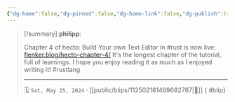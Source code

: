 ```yaml
---
{"dg-home":false,"dg-pinned":false,"dg-home-link":false,"dg-publish":true,"tags":["dgblip"],"disabled rules":["yaml-title","yaml-title-alias","file-name-heading"],"title":"philipp on mastodon @ 2024-05-25","created-date":"2024-05-25T14:24:16","id":112502181469682780,"updated-date":"2025-05-02T08:50:44","dg-path":"blips/112502181469682787.md","permalink":"/blips/112502181469682787/","dgPassFrontmatter":true}
---
```


> [!summary] **philipp**:
>
> Chapter 4 of hecto: Build Your own Text Editor in #rust is now live: [flenker.blog/hecto-chapter-4/](https://www.flenker.blog/hecto-chapter-4/)
> It's the longest chapter of the tutorial, full of learnings. I hope you enjoy reading it as much as I enjoyed writing it!
> #rustlang
> - - -
>
> 🗓️ `Sat, May 25, 2024` · [[public/blips/112502181469682787\|🔗]]
{ #blip}

